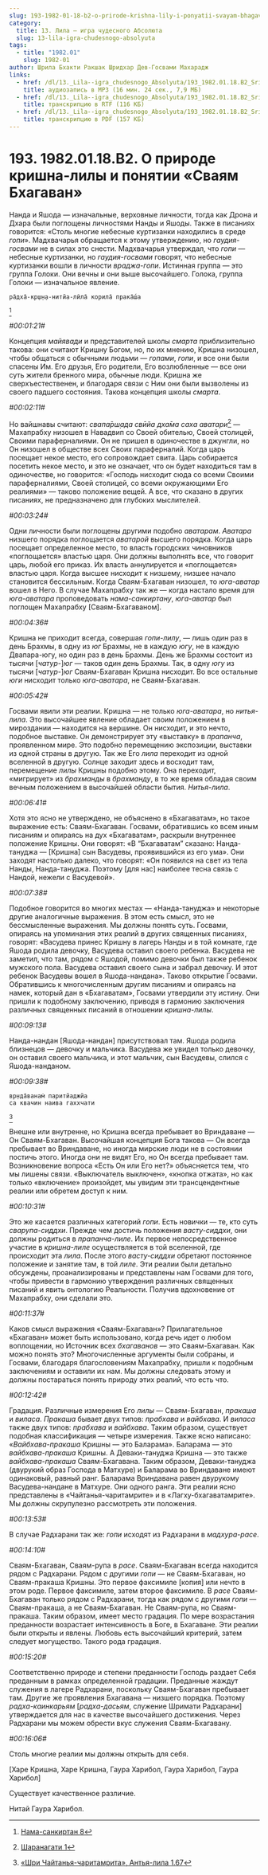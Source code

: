 ```yaml
---
slug: 193-1982-01-18-b2-o-prirode-krishna-lily-i-ponyatii-svayam-bhagavan
category:
  title: 13. Лила — игра чудесного Абсолюта
  slug: 13-lila-igra-chudesnogo-absolyuta
tags:
  - title: "1982.01"
    slug: 1982-01
author: Шрила Бхакти Ракшак Шридхар Дев-Госвами Махарадж
links:
  - href: /dl/13._Lila--igra_chudesnogo_Absolyuta/193_1982.01.18.B2_SridharMj_O_prirode_krishna-lily_i_ponyatii_Svayam_Bhagavan.mp3
    title: аудиозапись в MP3 (16 мин. 24 сек., 7,9 МБ)
  - href: /dl/13._Lila--igra_chudesnogo_Absolyuta/193_1982.01.18.B2_SridharMj_O_prirode_krishna-lily_i_ponyatii_Svayam_Bhagavan.rtf
    title: транскрипцию в RTF (116 КБ)
  - href: /dl/13._Lila--igra_chudesnogo_Absolyuta/193_1982.01.18.B2_SridharMj_O_prirode_krishna-lily_i_ponyatii_Svayam_Bhagavan.pdf
    title: транскрипцию в PDF (157 КБ)
---
```


# 193. 1982.01.18.B2. О природе кришна-лилы и понятии «Сваям Бхагаван»

Нанда и Яшода — изначальные, верховные личности, тогда как Дрона и Дхара были поглощены личностями Нанды и Яшоды. Также в писаниях говорится: «Столь многие небесные куртизанки находились в среде *гопи*». Мадхвачарья обращается к этому утверждению, но *гаудия-госвами* не в силах это снести. Мадхвачарья утверждал, что *гопи* — небесные куртизанки, но *гаудия-госвами* говорят, что небесные куртизанки вошли в личности *враджа-гопи*. Истинная группа — это группа Голоки. Они вечны и они выше высочайшего. Голока, группа Голоки — изначальное явление.

    ра̄дха̄-кр̣ш̣н̣а-нитйа-лӣла̄ корила̄ прака̄ш́а
[^_ftn1]

*#00:01:21#*

Концепция *майявади* и представителей школы *смарта* приблизительно такова: они считают Кришну Богом, но, по их мнению, Кришна низошел, чтобы общаться с обычными людьми — *гопами*, *гопи*, и все они были спасены Им. Его друзья, Его родители, Его возлюбленные — все они суть жители бренного мира, обычные люди. Кришна же сверхъестественен, и благодаря связи с Ним они были вызволены из своего падшего состояния. Такова концепция школы *смарта*.

*#00:02:11#*

Но вайшнавы считают: *свапа̄рш̣ада свӣйа дха̄ма саха аватари*[^_ftn2] — Махапрабху низошел в Навадвип со Своей обителью, Своей столицей, Своими параферналиями. Он не пришел в одиночестве в джунгли, но Он низошел в обществе всех Своих параферналий. Когда царь посещает некое место, его сопровождает свита. Царь собирается посетить некое место, и это не означает, что он будет находиться там в одиночестве, но говорится: «Господь нисходит сюда со всеми Своими параферналиями, Своей столицей, со всеми окружающими Его реалиями» — таково положение вещей. А все, что сказано в других писаниях, не предназначено для глубоких мыслителей.

*#00:03:24#*

Одни личности были поглощены другими подобно *аватарам*. *Аватара* низшего порядка поглощается *аватарой* высшего порядка. Когда царь посещает определенное место, то власть городских чиновников «поглощается» властью царя. Они должны выполнять все, что говорит царь, любой его приказ. Их власть аннулируется и «поглощается» властью царя. Когда высшее нисходит к низшему, низшее начало становится бессильным. Когда Сваям-Бхагаван низошел, то *юга-аватар* вошел в Него. В случае Махапрабху так же — когда настало время для *юга-аватара* проповедовать *нама-санкиртану*, *юга-аватар* был поглощен Махапрабху [Сваям-Бхагаваном].

*#00:04:36#*

Кришна не приходит всегда, совершая *гопи-лилу*, — лишь один раз в день Брахмы, в одну из *юг* Брахмы, не в каждую *югу*, не в каждую Двапара-югу, но один раз в день Брахмы. День же Брахмы состоит из тысячи [*чатур-*]*юг* — таков один день Брахмы. Так, в одну *югу* из тысячи [*чатур-*]*юг* Сваям-Бхагаван Кришна нисходит. Во все остальные *юги* нисходит только *юга-аватара*, не Сваям-Бхагаван.

*#00:05:42#*

Госвами явили эти реалии. Кришна — не только *юга-аватара*, но *нитья-лила*. Это высочайшее явление обладает своим положением в мироздании — находится на вершине. Он нисходит, и это нечто, подобное выставке. Он демонстрирует эту «выставку» в *прапанча*, проявленном мире. Это подобно перемещению экспозиции, выставки из одной страны в другую. Так же Его *лила* переходит из одной вселенной в другую. Солнце заходит здесь и восходит там, перемещение *лилы* Кришны подобно этому. Она переходит, «мигрирует» из *брахманды* в *брахманду*, в то же время обладая своим вечным положением в высочайшей области бытия. *Нитья-лила*.

*#00:06:41#*

Хотя это ясно не утверждено, не объяснено в «Бхагаватам», но такое выражение есть: Сваям-Бхагаван. Госвами, обратившись ко всем иным писаниям и опираясь на дух «Бхагаватам», раскрыли внутреннее положение Кришны. Они говорят: «В “Бхагаватам” сказано: Нанда-тануджа — [Кришна] сын Васудевы, проявившийся из его ума». Они заходят настолько далеко, что говорят: «Он появился на свет из тела Нанды, Нанда-тануджа. Поэтому [для нас] наиболее тесна связь с Нандой, нежели с Васудевой».

*#00:07:38#*

Подобное говорится во многих местах — «Нанда-тануджа» и некоторые другие аналогичные выражения. В этом есть смысл, это не бессмысленные выражения. Мы должны понять суть. Госвами, опираясь на упоминания этих реалий в других священных писаниях, говорят: «Васудева принес Кришну в лагерь Нанды и в той комнате, где Яшода родила девочку, Васудева оставил своего ребенка. Васудева не заметил, что там, рядом с Яшодой, помимо девочки был также ребенок мужского пола. Васудева оставил своего сына и забрал девочку. И этот ребенок Васудевы вошел в Яшода-нандана». Таково открытие Госвами. Обратившись к многочисленным другим писаниям и опираясь на намек, который дан в «Бхагаватам», Госвами утвердили эту истину. Они пришли к подобному заключению, приводя в гармонию заключения различных священных писаний в отношении *кришна-лилы*.

*#00:09:13#*

Нанда-нандан [Яшода-нандан] присутствовал там. Яшода родила близнецов — девочку и мальчика. Васудева же увидел только девочку, он оставил своего мальчика, и этот мальчик, сын Васудевы, слился с Яшода-нанданом.

*#00:09:38#*

    вр̣нда̄ванам̇ паритйаджйа
    са квачин наива гаххчати
[^_ftn3]

Внешне или внутренне, но Кришна всегда пребывает во Вриндаване — Он Сваям-Бхагаван. Высочайшая концепция Бога такова — Он всегда пребывает во Вриндаване, но иногда мирские люди не в состоянии постичь этого. Иногда они не видят Его, но Он всегда пребывает там. Возникновение вопроса «Есть Он или Его нет?» объясняется тем, что мы лишены связи. «Выключатель выключен», «кнопка отжата», но как только «включение» произойдет, мы увидим эти трансцендентные реалии или обретем доступ к ним.

*#00:10:31#*

Это же касается различных категорий *гопи*. Есть новички — те, кто суть *сварупа-сиддхи*. Прежде чем достичь положения *васту-сиддхи*, они должны родиться в *прапанча-лиле*. Их первое непосредственное участие в *кришна-лиле* осуществляется в той вселенной, где происходит эта *лила*. После этого *васту-сиддхи* обретают постоянное положение и занятие там, в той *лиле*. Эти реалии были детально обсуждены, проанализированы и представлены нам Госвами для того, чтобы привести в гармонию утверждения различных священных писаний и явить онтологию Реальности. Получив вдохновение от Махапрабху, они сделали это.

*#00:11:37#*

Каков смысл выражения «Сваям-Бхагаван»? Прилагательное «Бхагаван» может быть использовано, когда речь идет о любом воплощении, но Источник всех *бхагаванов* — это Сваям-Бхагаван. Как можно понять это? Многочисленные аргументы были собраны, и Госвами, благодаря благословениям Махапрабху, пришли к подобным заключениям и оставили их нам. Мы должны следовать этому и должны постараться понять природу этих реалий, что есть что.

*#00:12:42#*

Градация. Различные измерения Его *лилы* — Сваям-Бхагаван, *пракаша* и *виласа*. *Пракаша* бывает двух типов: *прабхава* и *вайбхава*. И *виласа* также двух типов: *прабхава* и *вайбхава*. Таким образом, существует подобная классификация — четыре измерения. Также ясно написано: «*Вайбхава-пракаша* Кришны — это Баларама». Баларама — это *вайбхава-пракаша* Кришны. А Деваки-тануджа Кришна — это также *вайбхава-пракаша* Сваям-Бхагавана. Таким образом, Деваки-тануджа (двурукий образ Господа в Матхуре) и Баларама во Вриндаване имеют одинаковый, равный ранг. Баларама Вриндавана равен двурукому Васудева-нандане в Матхуре. Они одного ранга. Эти реалии ясно представлены в «Чайтанья-чаритамрите» и в «Лагху-бхагаватамрите». Мы должны скрупулезно рассмотреть эти положения.

*#00:13:53#*

В случае Радхарани так же: *гопи* исходят из Радхарани в *мадхура-расе*.

*#00:14:10#*

Сваям-Бхагаван, Сваям-рупа в *расе*. Сваям-Бхагаван всегда находится рядом с Радхарани. Рядом с другими *гопи* — не Сваям-Бхагаван, но Сваям-пракаша Кришны. Это первое факсимиле [копия] или нечто в этом роде. Первое факсимиле, затем второе факсимиле. В *расе* Сваям-Бхагаван только рядом с Радхарани, тогда как рядом с другими *гопи* — Сваям-пракаша, а не Сваям-Бхагаван. Не Сваям-рупа, но Сваям-пракаша. Таким образом, имеет место градация. По мере возрастания преданности возрастает интенсивность в Боге, в Бхагаване. Эти реалии были открыты и явлены. Любовь есть высочайший критерий, затем следует могущество. Такого рода градация.

*#00:15:20#*

Соответственно природе и степени преданности Господь раздает Себя преданным в рамках определенной градации. Преданные жаждут служения в лагере Радхарани, поскольку Сваям-Бхагаван пребывает там. Другие же проявления Бхагавана — низшего порядка. Поэтому *радха-каинкарьям* [*радха-дасьям*, служение Шримати Радхарани] утверждается для нас в качестве высочайшего достижения. Через Радхарани мы можем обрести вкус служения Сваям-Бхагавану.

*#00:16:06#*

Столь многие реалии мы должны открыть для себя.

[Харе Кришна, Харе Кришна, Гаура Харибол, Гаура Харибол, Гаура Харибол]

Существует качественное различие.

Нитай Гаура Харибол.



[^_ftn1]: [Нама-санкиртан 8](../notes/nama-sankirtan/nama-sankirtan-8.md)

[^_ftn2]: [Шаранагати 1](../notes/sharanagati/sharanagati-1.md)

[^_ftn3]: [«Шри Чайтанья-чаритамрита», Антья-лила 1.67](../notes/shri-chajtanya-charitamrita-antya-lila/shri-chajtanya-charitamrita-antya-lila-1-67.md)
